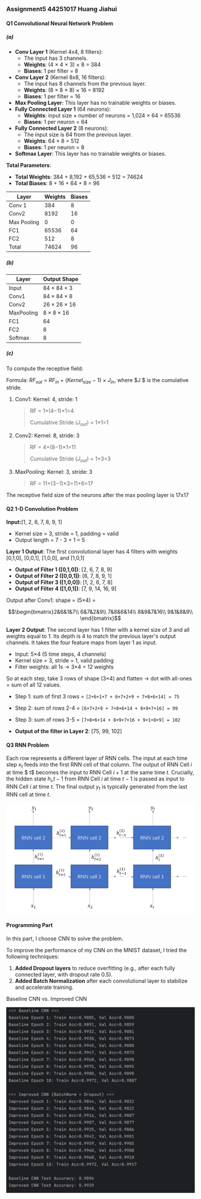 ### Assignment5 44251017 Huang Jiahui

#### Q1 Convolutional Neural Network Problem

##### (a)

- **Conv Layer 1** (Kernel 4x4, 8 filters):
  - The input has 3 channels.
  - **Weights**:  (4 × 4 × 3) × 8 = 384
  - **Biases**: 1 per filter = 8
- **Conv Layer 2** (Kernel 8x8, 16 filters):
  - The input has 8 channels from the previous layer.
  - **Weights**: (8 × 8 × 8) × 16 = 8192
  - **Biases**: 1 per filter = 16
- **Max Pooling Layer**: This layer has no trainable weights or biases.
- **Fully Connected Layer 1** (64 neurons):
  - **Weights**: input size × number of neurons = 1,024 × 64 = 65536
  - **Biases**: 1 per neuron = 64
- **Fully Connected Layer 2** (8 neurons):
  - The input size is 64 from the previous layer.
  - **Weights**: 64 × 8 = 512
  - **Biases**: 1 per neuron = 8
- **Softmax Layer**: This layer has no trainable weights or biases.

**Total Parameters**:

- **Total Weights**: 384 + 8,192 + 65,536 + 512 = 74624
- **Total Biases**: 8 + 16 + 64 + 8 = 96

| Layer       | Weights | Biases |
| ----------- | ------- | ------ |
| Conv 1      | 384     | 8      |
| Conv2       | 8192    | 16     |
| Max Pooling | 0       | 0      |
| FC1         | 65536   | 64     |
| FC2         | 512     | 8      |
| Total       | 74624   | 96     |

##### (b)

| Layer      | Output Shape |
| ---------- | ------------ |
| Input      | 84 × 84 × 3  |
| Conv1      | 84 × 84 × 8  |
| Conv2      | 26 × 26 × 16 |
| MaxPooling | 8 × 8 × 16   |
| FC1        | 64           |
| FC2        | 8            |
| Softmax    | 8            |

##### (c)

To compute the receptive field:

Formula: $RF_{out}$ = $RF_{in}$ + ($Kernel_{size}−1$) × $J_{in}$, where $J $ is the cumulative stride.

1. Conv1: Kernel: 4, stride: 1 

   > RF = 1+(4−1)×1=4
   >
   > Cumulative Stride ($J_{out}$) = 1×1=1

2. Conv2: Kernel: 8, stride: 3

   > RF = 4+(8−1)×1=11
   >
   > Cumulative Stride ($J_{out}$) = 1×3=3

3. MaxPooling: Kernel: 3, stride: 3

   > RF = 11+(3−1)×3=11+6=17

The receptive field size of the neurons after the max pooling layer is 17x17



#### Q2 1-D Convolution Problem

**Input:**[1, 2, 6, 7, 8, 9, 1]

- Kernel size = 3, stride = 1, padding = valid
- Output length = 7 - 3 + 1 = 5

**Layer 1 Output**: The first convolutional layer has 4 filters with weights [0,1,0], [0,0,1], [1,0,0], and [1,0,1]

- **Output of Filter 1 ([0,1,0])**: [2, 6, 7, 8, 9]
- **Output of Filter 2 ([0,0,1])**: [6, 7, 8, 9, 1]
- **Output of Filter 3 ([1,0,0])**: [1, 2, 6, 7, 8]
- **Output of Filter 4 ([1,0,1])**: [7, 9, 14, 16, 9]

Output after Conv1: shape = (5×4) =

$$\begin{bmatrix}2&6&1&7\\
6&7&2&9\\
7&8&6&14\\
8&9&7&16\\
9&1&8&9\\  
\end{bmatrix}$$

**Layer 2 Output**: The second layer has 1 filter with a kernel size of 3 and all weights equal to 1. Its depth is 4 to match the previous layer's output channels. It takes the four feature maps from layer 1 as input.

- Input: 5×4 (5 time steps, 4 channels)
- Kernel size = 3, stride = 1, valid padding
- Filter weights: all 1s → 3×4 = 12 weights

So at each step, take 3 rows of shape (3×4) and flatten → dot with all-ones = sum of all 12 values.

- Step 1: sum of first 3 rows =
   `[2+6+1+7 + 6+7+2+9 + 7+8+6+14] = 75`
- Step 2: sum of rows 2-4 =
   `[6+7+2+9 + 7+8+6+14 + 8+9+7+16] = 99`
- Step 3: sum of rows 3-5 =
   `[7+8+6+14 + 8+9+7+16 + 9+1+8+9] = 102`

- **Output of the filter in Layer 2**: [75, 99, 102]



#### Q3 RNN Problem

Each row represents a different layer of RNN cells. The input at each time step $x_t$ feeds into the first RNN cell of that column. The output of RNN Cell $i$ at time $ t$ becomes the input to RNN Cell $i+1$ at the same time $t$. Crucially, the hidden state $h_i$,$t−1$ from RNN Cell $i$ at time $t−1$ is passed as input to RNN Cell $i$ at time $t$. The final output $y_t$ is typically generated from the last RNN cell at time $t$.

 <img src="assets/image-20250703192243872.png" alt="image-20250703192243872" style="zoom:50%;" />



#### Programming Part

In this part, I choose CNN to solve the problem.

To improve the performance of my CNN on the MNIST dataset, I tried the following techniques:

1. **Added Dropout layers** to reduce overfitting (e.g., after each fully connected layer, with dropout rate 0.5).
2. **Added Batch Normalization** after each convolutional layer to stabilize and accelerate training.

Baseline CNN vs. Improved CNN 

 <img src="assets/image-20250703205009749.png" alt="image-20250703205009749" style="zoom:50%;" />

